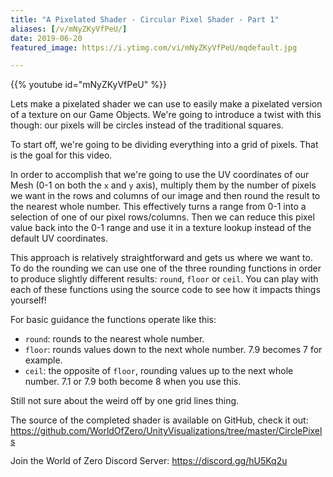 ```yaml
---
title: "A Pixelated Shader - Circular Pixel Shader - Part 1"
aliases: [/v/mNyZKyVfPeU/]
date: 2019-06-20
featured_image: https://i.ytimg.com/vi/mNyZKyVfPeU/mqdefault.jpg

---
```


{{% youtube id="mNyZKyVfPeU" %}}

Lets make a pixelated shader we can use to easily make a pixelated version of a texture on our Game Objects. We're going to introduce a twist with this though: our pixels will be circles instead of the traditional squares.

To start off, we're going to be dividing everything into a grid of pixels. That is the goal for this video.

In order to accomplish that we're going to use the UV coordinates of our Mesh (0-1 on both the `x` and `y` axis), multiply them by the number of pixels we want in the rows and columns of our image and then round the result to the nearest whole number. This effectively turns a range from 0-1 into a selection of one of our pixel rows/columns. Then we can reduce this pixel value back into the 0-1 range and use it in a texture lookup instead of the default UV coordinates.

This approach is relatively straightforward and gets us where we want to. To do the rounding we can use one of the three rounding functions in order to produce slightly different results: `round`, `floor` or `ceil`. You can play with each of these functions using the source code to see how it impacts things yourself!

For basic guidance the functions operate like this:
* `round`: rounds to the nearest whole number.
* `floor`: rounds values down to the next whole number. 7.9 becomes 7 for example.
* `ceil`: the opposite of `floor`, rounding values up to the next whole number. 7.1 or 7.9 both become 8 when you use this.

Still not sure about the weird off by one grid lines thing.

The source of the completed shader is available on GitHub, check it out: https://github.com/WorldOfZero/UnityVisualizations/tree/master/CirclePixels

Join the World of Zero Discord Server: https://discord.gg/hU5Kq2u
